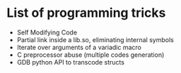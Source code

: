 # List of programming tricks

- Self Modifying Code
- Partial link inside a lib.so, eliminating internal symbols
- Iterate over arguments of a variadic macro
- C preprocessor abuse (multiple codes generation)
- GDB python API to transcode structs